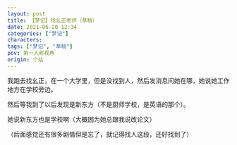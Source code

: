```yaml
---
layout: post
title: 【梦记】找幺正老师（草稿）
date: 2021-06-20 12:34
categories: ["梦记"]
characters: 
tags: ["梦记", "草稿"]
pov: 第一人称视角
origin: 个站
---
```


我跑去找幺正，在一个大学里，但是没找到人，然后发消息问她在哪，她说她工作地方在学校旁边。

然后等我到了以后发现是新东方（不是厨师学校，是英语的那个）。

她说新东方也是学校啊（大概因为她总跟我说改论文）

（后面感觉还有很多剧情但是忘了，就记得找人这段，还好找到了）
